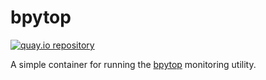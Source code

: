 # bpytop

[![quay.io repository](https://img.shields.io/badge/updated-2022--04--10-green)](https://quay.io/repository/miabbott/bpytop)

A simple container for running the [bpytop](https://github.com/aristocratos/bpytop) monitoring utility.